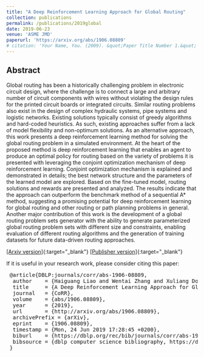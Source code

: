 ```yaml
---
title: "A Deep Reinforcement Learning Approach for Global Routing"
collection: publications
permalink: /publications/2019global
date: 2019-06-23
venue: 'ASME JMD'
paperurl: 'https://arxiv.org/abs/1906.08809'
# citation: 'Your Name, You. (2009). &quot;Paper Title Number 1.&quot; <i>Journal 1</i>. 1(1).'
---
```


## Abstract

Global routing has been a historically challenging problem in electronic circuit design, where the challenge is to connect a large and arbitrary number of circuit components with wires without violating the design rules for the printed circuit boards or integrated circuits. Similar routing problems also exist in the design of complex hydraulic systems, pipe systems and logistic networks. Existing solutions typically consist of greedy algorithms and hard-coded heuristics. As such, existing approaches suffer from a lack of model flexibility and non-optimum solutions. As an alternative approach, this work presents a deep reinforcement learning method for solving the global routing problem in a simulated environment. At the heart of the proposed method is deep reinforcement learning that enables an agent to produce an optimal policy for routing based on the variety of problems it is presented with leveraging the conjoint optimization mechanism of deep reinforcement learning. Conjoint optimization mechanism is explained and demonstrated in details; the best network structure and the parameters of the learned model are explored. Based on the fine-tuned model, routing solutions and rewards are presented and analyzed. The results indicate that the approach can outperform the benchmark method of a sequential A* method, suggesting a promising potential for deep reinforcement learning for global routing and other routing or path planning problems in general. Another major contribution of this work is the development of a global routing problem sets generator with the ability to generate parameterized global routing problem sets with different size and constraints, enabling evaluation of different routing algorithms and the generation of training datasets for future data-driven routing approaches.

[[Arxiv version]](https://arxiv.org/abs/1906.08809){:target="_blank"} 
[[Publisher version]](https://asmedigitalcollection.asme.org/mechanicaldesign/article/142/6/061701/1046956/A-Deep-Reinforcement-Learning-Approach-for-Global){:target="_blank"} 

If it is useful in your research work, please consider citing this paper:

<pre>
 @article{DBLP:journals/corr/abs-1906-08809,
  author    = {Haiguang Liao and Wentai Zhang and Xuliang Dong and Barnabas Poczos and Kenji Shimada and Levent Burak Kara},
  title     = {A Deep Reinforcement Learning Approach for Global Routing},
  journal   = {CoRR},
  volume    = {abs/1906.08809},
  year      = {2019},
  url       = {http://arxiv.org/abs/1906.08809},
  archivePrefix = {arXiv},
  eprint    = {1906.08809},
  timestamp = {Mon, 24 Jun 2019 17:28:45 +0200},
  biburl    = {https://dblp.org/rec/bib/journals/corr/abs-1906-08809},
  bibsource = {dblp computer science bibliography, https://dblp.org}
 }
</pre>
